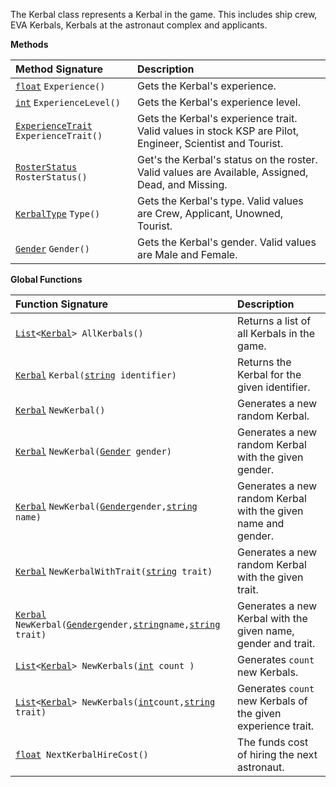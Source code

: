 The Kerbal class represents a Kerbal in the game.  This includes ship crew, EVA Kerbals, Kerbals at the astronaut complex and applicants.

**Methods**

| Method Signature | Description |
| :--- | :--- |
| [`float`](Numeric-Type) `Experience()` | Gets the Kerbal's experience. |
| [`int`](Numeric-Type) `ExperienceLevel()` | Gets the Kerbal's experience level. |
| [`ExperienceTrait`](ExperienceTrait-Type)` ExperienceTrait()` | Gets the Kerbal's experience trait.  Valid values in stock KSP are Pilot, Engineer, Scientist and Tourist. |
| [`RosterStatus`](Enumeration-Type) `RosterStatus()` | Get's the Kerbal's status on the roster.  Valid values are Available, Assigned, Dead, and Missing. |
| [`KerbalType`](Enumeration-Type) `Type()` | Gets the Kerbal's type.  Valid values are Crew, Applicant, Unowned, Tourist. |
| [`Gender`](Enumeration-Type) `Gender()` | Gets the Kerbal's gender.  Valid values are Male and Female. |

**Global Functions**

| Function Signature| Description |
| :--- | :--- |
| [`List`](List-Type)`<`[`Kerbal`](Kerbal-Type)`> AllKerbals()` | Returns a list of all Kerbals in the game. |
| [`Kerbal`](Kerbal-Type) `Kerbal(`[`string`](String-Type)` identifier)` | Returns the Kerbal for the given identifier. |
| [`Kerbal`](Kerbal-Type) `NewKerbal()` | Generates a new random Kerbal. |
| [`Kerbal`](Kerbal-Type) `NewKerbal(`[`Gender`](Enumeration-Type)` gender)` | Generates a new random Kerbal with the given gender. |
| [`Kerbal`](Kerbal-Type) `NewKerbal(`[`Gender`](Enumeration-Type)` gender, `[`string`](String-Type)` name)` | Generates a new random Kerbal with the given name and gender. |
| [`Kerbal`](Kerbal-Type) `NewKerbalWithTrait(`[`string`](String-Type)` trait)` | Generates a new random Kerbal with the given trait. |
| [`Kerbal`](Kerbal-Type) `NewKerbal(`[`Gender`](Enumeration-Type)` gender, `[`string`](String-Type)` name, `[`string`](String-Type)` trait)` | Generates a new Kerbal with the given name, gender and trait. |
| [`List`](List-Type)`<`[`Kerbal`](Kerbal-Type)`> NewKerbals(`[`int`](Numeric-Type)` count )` | Generates `count` new Kerbals. |
| [`List`](List-Type)`<`[`Kerbal`](Kerbal-Type)`> NewKerbals(`[`int`](Numeric-Type)` count, `[`string`](String-Type)` trait)` | Generates `count` new Kerbals of the given experience trait. |
| [`float`](Numeric-Type)` NextKerbalHireCost()` | The funds cost of hiring the next astronaut. |
